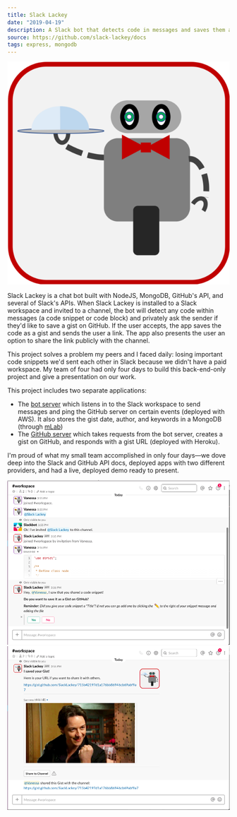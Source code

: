 ```yaml
---
title: Slack Lackey
date: "2019-04-19"
description: A Slack bot that detects code in messages and saves them as a GitHub gist.
source: https://github.com/slack-lackey/docs
tags: express, mongodb
---
```


![Robot icon for Slack Lackey](./slack-lackey-logo.png)

Slack Lackey is a chat bot built with NodeJS, MongoDB, GitHub's API, and several of Slack's APIs. When Slack Lackey is installed to a Slack workspace and invited to a channel, the bot will detect any code within messages (a code snippet or code block) and privately ask the sender if they'd like to save a gist on GitHub. If the user accepts, the app saves the code as a gist and sends the user a link. The app also presents the user an option to share the link publicly with the channel.

This project solves a problem my peers and I faced daily: losing important code snippets we'd sent each other in Slack because we didn't have a paid workspace. My team of four had only four days to build this back-end-only project and give a presentation on our work.

This project includes two separate applications: 
- The [bot server](https://github.com/slack-lackey/bot-server) which listens in to the Slack workspace to send messages and ping the GitHub server on certain events (deployed with AWS). It also stores the gist date, author, and keywords in a MongoDB (through [mLab](https://mlab.com/))
- The [GitHub server](https://github.com/slack-lackey/api-server) which takes requests from the bot server, creates a gist on GitHub, and responds with a gist URL (deployed with Heroku).

I'm proud of what my small team accomplished in only four days—we dove deep into the Slack and GitHub API docs, deployed apps with two different providers, and had a live, deployed demo ready to present.

![Saving a gist with Slack Lackey in Slack](./slack-lackey-1.png)
![Sharing a gist to the channel with Slack Lackey in Slack](./slack-lackey-2.png)
